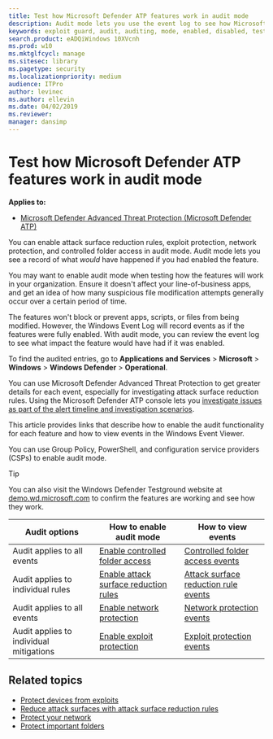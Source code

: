 ```yaml
---
title: Test how Microsoft Defender ATP features work in audit mode
description: Audit mode lets you use the event log to see how Microsoft Defender ATP would protect your devices if it was enabled.
keywords: exploit guard, audit, auditing, mode, enabled, disabled, test, demo, evaluate, lab
search.product: eADQiWindows 10XVcnh
ms.prod: w10
ms.mktglfcycl: manage
ms.sitesec: library
ms.pagetype: security
ms.localizationpriority: medium
audience: ITPro
author: levinec
ms.author: ellevin
ms.date: 04/02/2019
ms.reviewer: 
manager: dansimp
---
```


# Test how Microsoft Defender ATP features work in audit mode

**Applies to:**

* [Microsoft Defender Advanced Threat Protection (Microsoft Defender ATP)](https://go.microsoft.com/fwlink/p/?linkid=2069559)

You can enable attack surface reduction rules, exploit protection, network protection, and controlled folder access in audit mode. Audit mode lets you see a record of what *would* have happened if you had enabled the feature.

You may want to enable audit mode when testing how the features will work in your organization. Ensure it doesn't affect your line-of-business apps, and get an idea of how many suspicious file modification attempts generally occur over a certain period of time.

The features won't block or prevent apps, scripts, or files from being modified. However, the Windows Event Log will record events as if the features were fully enabled. With audit mode, you can review the event log to see what impact the feature would have had if it was enabled.

To find the audited entries, go to **Applications and Services** > **Microsoft** > **Windows** > **Windows Defender** > **Operational**.

You can use Microsoft Defender Advanced Threat Protection to get greater details for each event, especially for investigating attack surface reduction rules. Using the Microsoft Defender ATP console lets you [investigate issues as part of the alert timeline and investigation scenarios](../microsoft-defender-atp/investigate-alerts.md).

This article provides links that describe how to enable the audit functionality for each feature and how to view events in the Windows Event Viewer.

You can use Group Policy, PowerShell, and configuration service providers (CSPs) to enable audit mode.

>[!TIP]
>You can also visit the Windows Defender Testground website at [demo.wd.microsoft.com](https://demo.wd.microsoft.com?ocid=cx-wddocs-testground) to confirm the features are working and see how they work.

 Audit options | How to enable audit mode | How to view events
-|-|-
Audit applies to all events | [Enable controlled folder access](enable-controlled-folders.md) | [Controlled folder access events](evaluate-controlled-folder-access.md#review-controlled-folder-access-events-in-windows-event-viewer)
Audit applies to individual rules | [Enable attack surface reduction rules](enable-attack-surface-reduction.md) | [Attack surface reduction rule events](evaluate-attack-surface-reduction.md#review-attack-surface-reduction-events-in-windows-event-viewer)
Audit applies to all events | [Enable network protection](enable-network-protection.md) | [Network protection events](evaluate-network-protection.md#review-network-protection-events-in-windows-event-viewer)
|Audit applies to individual mitigations | [Enable exploit protection](enable-exploit-protection.md) | [Exploit protection events](exploit-protection.md#review-exploit-protection-events-in-windows-event-viewer)

## Related topics

* [Protect devices from exploits](exploit-protection.md)
* [Reduce attack surfaces with attack surface reduction rules](attack-surface-reduction.md)
* [Protect your network](network-protection.md)
* [Protect important folders](controlled-folders.md)
